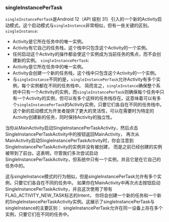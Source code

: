 
### singleInstancePerTask

`singleInstancePerTask`是Android 12（API 级别 31）引入的一个新的Activity启动模式。这个启动模式与`singleInstance`非常相似，但有一些关键的区别。
`singleInstance`:
- Activity是它所在任务中的唯一实例。
- Activity有它自己的任务栈，这个栈中只包含这个Activity的一个实例。
- 任何启动这个Activity的操作都会使这个实例成为当前任务的焦点，而不会创建新的实例。
  `singleInstancePerTask`:
- Activity是它所在任务中的唯一实例。
- Activity会创建一个新的任务栈，这个栈中只包含这个Activity的一个实例。
- 与`singleInstance`不同的是，`singleInstancePerTask`允许Activity有多个实例，每个实例都在不同的任务栈中。
  简而言之，`singleInstance`确保整个系统中只有一个Activity的实例，而`singleInstancePerTask`则确保每个任务中只有一个Activity的实例，但可以有多个这样的任务栈存在。这意味着可以有多个`singleInstancePerTask`的Activity实例，只要它们各自在不同的任务栈中。
  这个新的启动模式为开发者提供了更大的灵活性，可以在需要时为特定的Activity创建新的任务，同时保持Activity的独立性。

当你从MainActivity启动SingleInstancePerTaskActivity，然后点击SingleInstancePerTaskActivity中的按钮返回MainActivity，
再次从MainActivity启动SingleInstancePerTaskActivity时，你会注意到SingleInstancePerTaskActivity的实例并没有被创建，
而是之前已经创建的实例被带到了前台。这表明，尽管我们多次尝试启动SingleInstancePerTaskActivity，但系统中只有一个实例，并且它是在它自己的任务中的。

这与singleInstance模式的行为相似，但是singleInstancePerTask允许有多个实例，只要它们各自在不同的任务中。
如果你在MainActivity中再次点击按钮启动SingleInstancePerTaskActivity，并且这次使用了带有FLAG_ACTIVITY_NEW_TASK标志的Intent，
你将会创建一个新的任务和一个新的SingleInstancePerTaskActivity实例。这展示了singleInstancePerTask与singleInstance的主要区别：
singleInstancePerTask允许在同一设备上存在多个实例，只要它们在不同的任务中。
